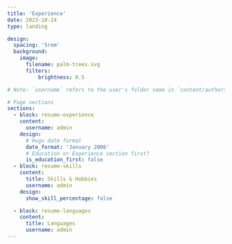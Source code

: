 ```yaml
---
title: 'Experience'
date: 2023-10-24
type: landing

design:
  spacing: '5rem'
  background:
    image:
      filename: palm-trees.svg
      filters:
          brightness: 0.5

# Note: `username` refers to the user's folder name in `content/authors/`

# Page sections
sections:
  - block: resume-experience
    content:
      username: admin
    design:
      # Hugo date format
      date_format: 'January 2006'
      # Education or Experience section first?
      is_education_first: false
  - block: resume-skills
    content:
      title: Skills & Hobbies
      username: admin
    design:
      show_skill_percentage: false

  - block: resume-languages
    content:
      title: Languages
      username: admin
---
```

